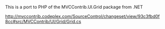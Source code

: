 This is a port to PHP of the MVCContrib.UI.Grid package from .NET

http://mvccontrib.codeplex.com/SourceControl/changeset/view/93c3fbd0f8cc#src/MVCContrib/UI/Grid/Grid.cs